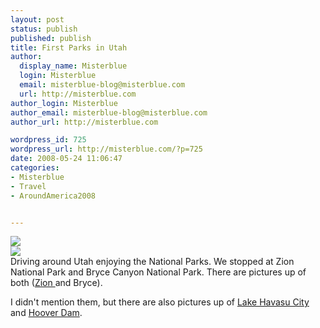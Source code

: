 ```yaml
---
layout: post
status: publish
published: publish
title: First Parks in Utah
author:
  display_name: Misterblue
  login: Misterblue
  email: misterblue-blog@misterblue.com
  url: http://misterblue.com
author_login: Misterblue
author_email: misterblue-blog@misterblue.com
author_url: http://misterblue.com

wordpress_id: 725
wordpress_url: http://misterblue.com/?p=725
date: 2008-05-24 11:06:47
categories:
- Misterblue
- Travel
- AroundAmerica2008


---
```

<div class="g2image_float_left"><a href="/images/oldimages/IMG_3234.jpg"><img src="/images/oldimages/thumb/IMG_3234.jpg" class="oldImageThumb"/></a></div><div class="g2image_float_right"><a href="/images/oldimages/3401"><img src="/images/oldimages/thumb/3401" class="oldImageThumb"/></a></div>Driving around Utah enjoying the National Parks. We stopped at Zion National Park and Bryce Canyon National Park. There are pictures up of both (<a href="http://pics.misterblue.com/v/20080500-Trip/20080524-Zion/">Zion </a>and Bryce).
<p>
I didn't mention them, but there are also pictures up of <a href="http://pics.misterblue.com/v/20080500-Trip/20080522-HavasuCity/">Lake Havasu City</a> and <a href="http://pics.misterblue.com/v/20080500-Trip/20080523-HooverDam/">Hoover Dam</a>.
</p>
